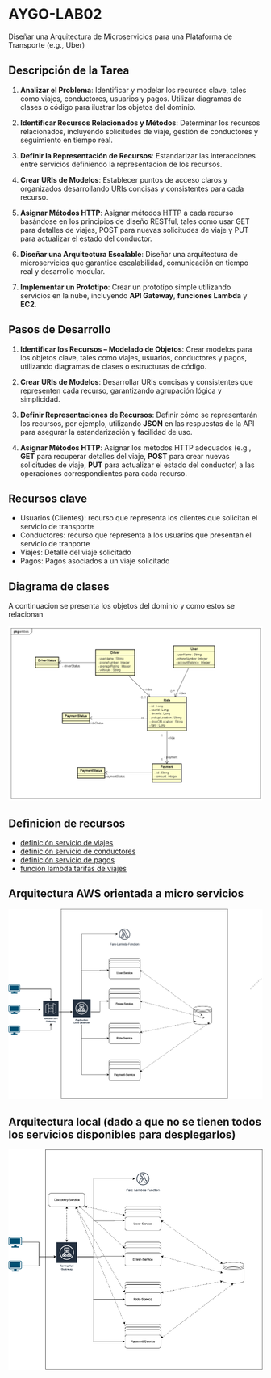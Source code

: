 # AYGO-LAB02

Diseñar una Arquitectura de Microservicios para una Plataforma de Transporte (e.g., Uber)

## Descripción de la Tarea

1. **Analizar el Problema**: Identificar y modelar los recursos clave, tales como viajes, conductores, usuarios y pagos. Utilizar diagramas de clases o código para ilustrar los objetos del dominio.

2. **Identificar Recursos Relacionados y Métodos**: Determinar los recursos relacionados, incluyendo solicitudes de viaje, gestión de conductores y seguimiento en tiempo real.

3. **Definir la Representación de Recursos**: Estandarizar las interacciones entre servicios definiendo la representación de los recursos.

4. **Crear URIs de Modelos**: Establecer puntos de acceso claros y organizados desarrollando URIs concisas y consistentes para cada recurso.

5. **Asignar Métodos HTTP**: Asignar métodos HTTP a cada recurso basándose en los principios de diseño RESTful, tales como usar GET para detalles de viajes, POST para nuevas solicitudes de viaje y PUT para actualizar el estado del conductor.

6. **Diseñar una Arquitectura Escalable**: Diseñar una arquitectura de microservicios que garantice escalabilidad, comunicación en tiempo real y desarrollo modular.

7. **Implementar un Prototipo**: Crear un prototipo simple utilizando servicios en la nube, incluyendo **API Gateway**, **funciones Lambda** y **EC2**.

## Pasos de Desarrollo

1. **Identificar los Recursos – Modelado de Objetos**: Crear modelos para los objetos clave, tales como viajes, usuarios, conductores y pagos, utilizando diagramas de clases o estructuras de código.

2. **Crear URIs de Modelos**: Desarrollar URIs concisas y consistentes que representen cada recurso, garantizando agrupación lógica y simplicidad.

3. **Definir Representaciones de Recursos**: Definir cómo se representarán los recursos, por ejemplo, utilizando **JSON** en las respuestas de la API para asegurar la estandarización y facilidad de uso.

4. **Asignar Métodos HTTP**: Asignar los métodos HTTP adecuados (e.g., **GET** para recuperar detalles del viaje, **POST** para crear nuevas solicitudes de viaje, **PUT** para actualizar el estado del conductor) a las operaciones correspondientes para cada recurso.


## Recursos clave

- Usuarios (Clientes): recurso que representa los clientes que solicitan el servicio de transporte
- Conductores: recurso que representa a los usuarios que presentan el servicio de tranporte
- Viajes: Detalle del viaje solicitado
- Pagos: Pagos asociados a un viaje solicitado



## Diagrama de clases 

A continuacion se presenta los objetos del dominio y como estos se relacionan

![alt text](docs/img/04-diagrama-clases.png)

## Definicion de recursos

- [definición servicio de viajes](ride-service/README.md)
- [definición servicio de conductores](driver-service/README.md)
- [definición servicio de pagos](payment-service/README.md)
- [función lambda tarifas de viajes](fare-lambda-function/README.md)


## Arquitectura AWS orientada a micro servicios

![alt text](docs/img/05-arquitectura-aws.png)

## Arquitectura local (dado a que no se tienen todos los servicios disponibles para desplegarlos)


![alt text](docs/img/06-arquitectura-spring.png)
